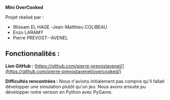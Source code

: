 **Mini OverCooked**

Projet réalisé par :
- Wissam EL HAGE
-Jean-Matthieu COLIBEAU
- Enzo LARAMY
- Pierre PREVOST--AVENEL

**Fonctionnalités :**
- 

**Lien GitHub :**
[https://github.com/pierre-prevostavenel/](https://github.com/pierre-prevostavenel/overcooked/)

**Difficultés rencontrées :**
Nous n'avions initialement pas compris qu'il fallait développer une simulation plutôt qu'un jeu. Nous avons ensuite pu développer notre version en Python avec PyGame.
